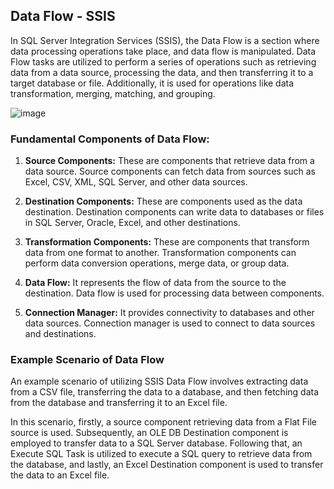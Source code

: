 ## Data Flow - SSIS

In SQL Server Integration Services (SSIS), the Data Flow is a section where data processing operations take place, and data flow is manipulated. Data Flow tasks are utilized to perform a series of operations such as retrieving data from a data source, processing the data, and then transferring it to a target database or file. Additionally, it is used for operations like data transformation, merging, matching, and grouping.

![image](https://github.com/aysegulyigitbi/SSIS/assets/127193220/081423cd-607c-42eb-8ef8-c9f2ab64063b)


### Fundamental Components of Data Flow:

1. **Source Components:** These are components that retrieve data from a data source. Source components can fetch data from sources such as Excel, CSV, XML, SQL Server, and other data sources.

2. **Destination Components:** These are components used as the data destination. Destination components can write data to databases or files in SQL Server, Oracle, Excel, and other destinations.

3. **Transformation Components:** These are components that transform data from one format to another. Transformation components can perform data conversion operations, merge data, or group data.

4. **Data Flow:** It represents the flow of data from the source to the destination. Data flow is used for processing data between components.

5. **Connection Manager:** It provides connectivity to databases and other data sources. Connection manager is used to connect to data sources and destinations.

### Example Scenario of Data Flow

An example scenario of utilizing SSIS Data Flow involves extracting data from a CSV file, transferring the data to a database, and then fetching data from the database and transferring it to an Excel file.

In this scenario, firstly, a source component retrieving data from a Flat File source is used. Subsequently, an OLE DB Destination component is employed to transfer data to a SQL Server database. Following that, an Execute SQL Task is utilized to execute a SQL query to retrieve data from the database, and lastly, an Excel Destination component is used to transfer the data to an Excel file.
